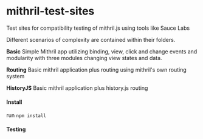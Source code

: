mithril-test-sites
==================

Test sites for compatibility testing of mithril.js using tools like Sauce Labs

Different scenarios of complexity are contained within their folders.

**Basic**
Simple Mithril app utilizing binding, view, click and change events and modularity with three modules changing view states and data. 

**Routing**
Basic mithril application plus routing using mithril's own routing system

**HistoryJS**
Basic mithril application plus history.js routing 


#### Install
run 
   ```npm install```
   

#### Testing 


